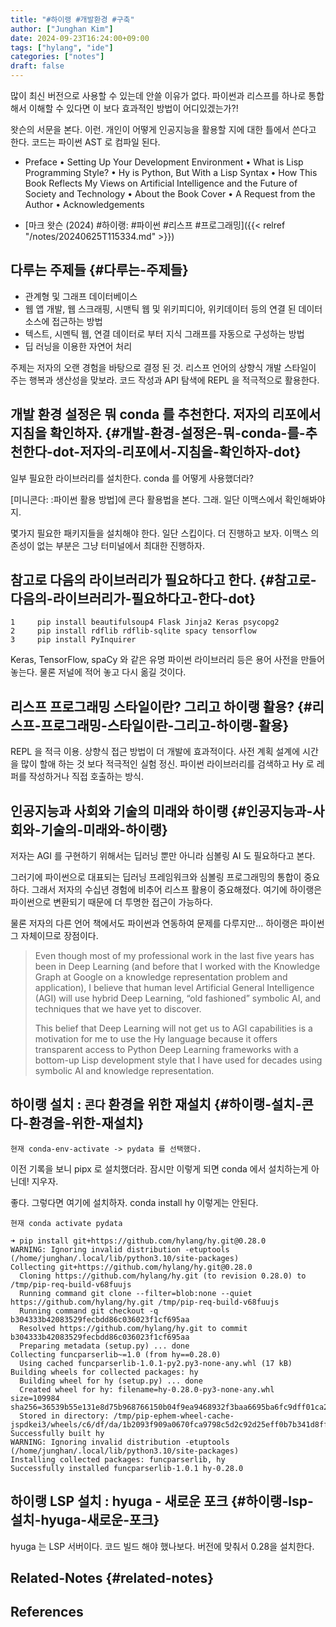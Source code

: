 ```yaml
---
title: "#하이랭 #개발환경 #구축"
author: ["Junghan Kim"]
date: 2024-09-23T16:24:00+09:00
tags: ["hylang", "ide"]
categories: ["notes"]
draft: false
---
```


<!--more-->

많이 최신 버전으로 사용할 수 있는데 안쓸 이유가 없다. 파이썬과 리스프를 하나로 통합해서 이해할 수 있다면 이 보다 효과적인 방법이 어디있겠는가?!

왓슨의 서문을 본다. 이런. 개인이 어떻게 인공지능을 활용할 지에 대한 틀에서 쓴다고 한다. 코드는 파이썬 AST 로 컴파일 된다.

-   Preface • Setting Up Your Development Environment • What is Lisp Programming Style? • Hy is Python, But With a Lisp Syntax • How This Book Reflects My Views on Artificial Intelligence and the Future of Society and Technology • About the Book Cover • A Request from the Author • Acknowledgements

-   [마크 왓슨 (2024) #하이랭: #파이썬 #리스프 #프로그래밍]({{< relref "/notes/20240625T115334.md" >}})


## 다루는 주제들 {#다루는-주제들}

-   관계형 및 그래프 데이터베이스
-   웹 앱 개발, 웹 스크래핑, 시맨틱 웹 및 위키피디아, 위키데이터 등의 연결 된 데이터 소스에 접근하는 방법
-   텍스트, 시멘틱 웹, 연결 데이터로 부터 지식 그래프를 자동으로 구성하는 방법
-   딥 러닝을 이용한 자연어 처리

주제는 저자의 오랜 경험을 바탕으로 결정 된 것. 리스프 언어의 상향식 개발 스타일이 주는 행복과 생산성을 맞보라. 코드 작성과 API 탐색에 REPL 을 적극적으로 활용한다.


## 개발 환경 설정은 뭐 conda 를 추천한다. 저자의 리포에서 지침을 확인하자. {#개발-환경-설정은-뭐-conda-를-추천한다-dot-저자의-리포에서-지침을-확인하자-dot}

일부 필요한 라이브러리를 설치한다. conda 를 어떻게 사용했더라?

[미니콘다: :파이썬 활용 방법]에 콘다 활용법을 본다. 그래. 일단 이맥스에서 확인해봐야지.

몇가지 필요한 패키지들을 설치해야 한다. 일단 스킵이다. 더 진행하고 보자. 이맥스 의존성이 없는 부분은 그냥 터미널에서 최대한 진행하자.


## 참고로 다음의 라이브러리가 필요하다고 한다. {#참고로-다음의-라이브러리가-필요하다고-한다-dot}

```text
1     pip install beautifulsoup4 Flask Jinja2 Keras psycopg2
2     pip install rdflib rdflib-sqlite spacy tensorflow
3     pip install PyInquirer
```

Keras, TensorFlow, spaCy 와 같은 유명 파이썬 라이브러리 등은 용어 사전을 만들어 놓는다. 물론 저널에 적어 놓고 다시 옮길 것이다.


## 리스프 프로그래밍 스타일이란? 그리고 하이랭 활용? {#리스프-프로그래밍-스타일이란-그리고-하이랭-활용}

REPL 을 적극 이용. 상향식 접근 방법이 더 개발에 효과적이다. 사전 계획 설계에 시간을 많이 할애 하는 것 보다 적극적인 실험 정신. 파이썬 라이브러리를 검색하고 Hy 로 레퍼를 작성하거나 직접 호출하는 방식.


## 인공지능과 사회와 기술의 미래와 하이랭 {#인공지능과-사회와-기술의-미래와-하이랭}

저자는 AGI 를 구현하기 위해서는 딥러닝 뿐만 아니라 심볼링 AI 도 필요하다고 본다.

그러기에 파이썬으로 대표되는 딥러닝 프레임워크와 심볼링 프로그래밍의 통합이 중요하다. 그래서 저자의 수십년 경험에 비추어 리스프 활용이 중요해졌다. 여기에 하이랭은 파이썬으로 변환되기 때문에 더 투명한 접근이 가능하다.

물론 저자의 다른 언어 책에서도 파이썬과 연동하여 문제를 다루지만... 하이랭은 파이썬 그 자체이므로 장점이다.

> Even though most of my professional work in the last five years has been in Deep Learning (and before that I worked with the Knowledge Graph at Google on a knowledge representation problem and application), I believe that human level Artificial General Intelligence (AGI) will use hybrid Deep Learning, “old fashioned” symbolic AI, and techniques that we have yet to discover.
>
> This belief that Deep Learning will not get us to AGI capabilities is a motivation for me to use the Hy language because it offers transparent access to Python Deep Learning frameworks with a bottom-up Lisp development style that I have used for decades using symbolic AI and knowledge representation.


## 하이랭 설치 : `콘다` 환경을 위한 재설치 {#하이랭-설치-콘다-환경을-위한-재설치}

```text
현재 conda-env-activate -> pydata 를 선택했다.
```

이전 기록을 보니 pipx 로 설치했더라. 잠시만 이렇게 되면 conda 에서 설치하는게 아닌데! 지우자.

좋다. 그렇다면 여기에 설치하자. conda install hy 이렇게는 안된다.

```text
현재 conda activate pydata
```

```text
➜ pip install git+https://github.com/hylang/hy.git@0.28.0
WARNING: Ignoring invalid distribution -etuptools (/home/junghan/.local/lib/python3.10/site-packages)
Collecting git+https://github.com/hylang/hy.git@0.28.0
  Cloning https://github.com/hylang/hy.git (to revision 0.28.0) to /tmp/pip-req-build-v68fuujs
  Running command git clone --filter=blob:none --quiet https://github.com/hylang/hy.git /tmp/pip-req-build-v68fuujs
  Running command git checkout -q b304333b42083529fecbdd86c036023f1cf695aa
  Resolved https://github.com/hylang/hy.git to commit b304333b42083529fecbdd86c036023f1cf695aa
  Preparing metadata (setup.py) ... done
Collecting funcparserlib~=1.0 (from hy==0.28.0)
  Using cached funcparserlib-1.0.1-py2.py3-none-any.whl (17 kB)
Building wheels for collected packages: hy
  Building wheel for hy (setup.py) ... done
  Created wheel for hy: filename=hy-0.28.0-py3-none-any.whl size=109984 sha256=36539b55e131e8d75b968766150b04f9ea9468932f3baa6695ba6fc9dff01ca2
  Stored in directory: /tmp/pip-ephem-wheel-cache-jspdkei3/wheels/c6/df/da/1b2093f909a0670fca9798c5d2c92d25eff0b7b341d8ffbb02
Successfully built hy
WARNING: Ignoring invalid distribution -etuptools (/home/junghan/.local/lib/python3.10/site-packages)
Installing collected packages: funcparserlib, hy
Successfully installed funcparserlib-1.0.1 hy-0.28.0
```


## 하이랭 LSP 설치 : hyuga - 새로운 포크 {#하이랭-lsp-설치-hyuga-새로운-포크}

hyuga 는 LSP 서버이다. 코드 빌드 해야 했나보다. 버전에 맞춰서 0.28을 설치한다.


## Related-Notes {#related-notes}

## References

<style>.csl-entry{text-indent: -1.5em; margin-left: 1.5em;}</style><div class="csl-bib-body">
</div>
